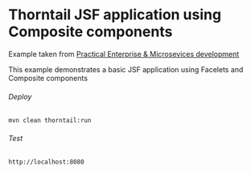 Thorntail JSF application using Composite components
=====================================

Example taken from [Practical Enterprise & Microsevices development](http://www.itbuzzpress.com/ebooks/java-ee-7-development-on-wildfly.html)

This example demonstrates a basic JSF application using Facelets and Composite components

###### Deploy
```shell
mvn clean thorntail:run
```
###### Test
```shell
http://localhost:8080 
```
 
